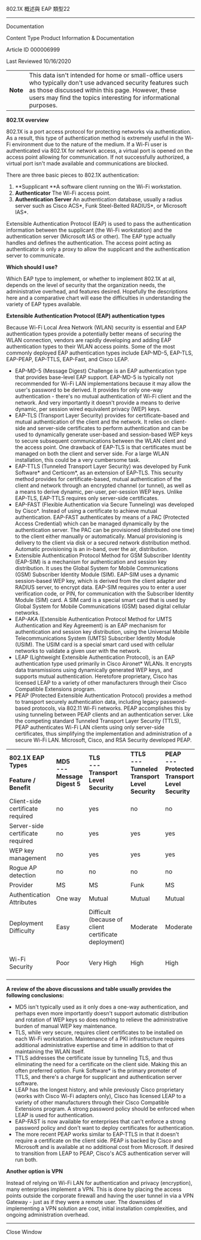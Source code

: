 802.1X 概述與 EAP 類型22

* * *

Documentation

Content Type Product Information & Documentation

Article ID 000006999

Last Reviewed 10/16/2020

|     |     |
| --- | --- |
| **Note** | This data isn't intended for home or small-office users who typically don't use advanced security features such as those discussed within this page. However, these users may find the topics interesting for informational purposes. |

**802.1X overview**

802.1X is a port access protocol for protecting networks via authentication. As a result, this type of authentication method is extremely useful in the Wi-Fi environment due to the nature of the medium. If a Wi-Fi user is authenticated via 802.1X for network access, a virtual port is opened on the access point allowing for communication. If not successfully authorized, a virtual port isn't made available and communications are blocked.

There are three basic pieces to 802.1X authentication:

1.  **Supplicant **A software client running on the Wi-Fi workstation.
2.  **Authenticator** The Wi-Fi access point.
3.  **Authentication Server** An authentication database, usually a radius server such as Cisco ACS*, Funk Steel-Belted RADIUS*, or Microsoft IAS*.

Extensible Authentication Protocol (EAP) is used to pass the authentication information between the supplicant (the Wi-Fi workstation) and the authentication server (Microsoft IAS or other). The EAP type actually handles and defines the authentication. The access point acting as authenticator is only a proxy to allow the supplicant and the authentication server to communicate.

**Which should I use?**

Which EAP type to implement, or whether to implement 802.1X at all, depends on the level of security that the organization needs, the administrative overhead, and features desired. Hopefully the descriptions here and a comparative chart will ease the difficulties in understanding the variety of EAP types available.

**Extensible Authentication Protocol (EAP) authentication types**

Because Wi-Fi Local Area Network (WLAN) security is essential and EAP authentication types provide a potentially better means of securing the WLAN connection, vendors are rapidly developing and adding EAP authentication types to their WLAN access points. Some of the most commonly deployed EAP authentication types include EAP-MD-5, EAP-TLS, EAP-PEAP, EAP-TTLS, EAP-Fast, and Cisco LEAP.

- EAP-MD-5 (Message Digest) Challenge is an EAP authentication type that provides base-level EAP support. EAP-MD-5 is typically not recommended for Wi-Fi LAN implementations because it may allow the user's password to be derived. It provides for only one-way authentication - there's no mutual authentication of Wi-Fi client and the network. And very importantly it doesn't provide a means to derive dynamic, per session wired equivalent privacy (WEP) keys.
- EAP-TLS (Transport Layer Security) provides for certificate-based and mutual authentication of the client and the network. It relies on client-side and server-side certificates to perform authentication and can be used to dynamically generate user-based and session-based WEP keys to secure subsequent communications between the WLAN client and the access point. One drawback of EAP-TLS is that certificates must be managed on both the client and server side. For a large WLAN installation, this could be a very cumbersome task.
- EAP-TTLS (Tunneled Transport Layer Security) was developed by Funk Software* and Certicom*, as an extension of EAP-TLS. This security method provides for certificate-based, mutual authentication of the client and network through an encrypted channel (or tunnel), as well as a means to derive dynamic, per-user, per-session WEP keys. Unlike EAP-TLS, EAP-TTLS requires only server-side certificates.
- EAP-FAST (Flexible Authentication via Secure Tunneling) was developed by Cisco*. Instead of using a certificate to achieve mutual authentication. EAP-FAST authenticates by means of a PAC (Protected Access Credential) which can be managed dynamically by the authentication server. The PAC can be provisioned (distributed one time) to the client either manually or automatically. Manual provisioning is delivery to the client via disk or a secured network distribution method. Automatic provisioning is an in-band, over the air, distribution.
- Extensible Authentication Protocol Method for GSM Subscriber Identity (EAP-SIM) is a mechanism for authentication and session key distribution. It uses the Global System for Mobile Communications (GSM) Subscriber Identity Module (SIM). EAP-SIM uses a dynamic session-based WEP key, which is derived from the client adapter and RADIUS server, to encrypt data. EAP-SIM requires you to enter a user verification code, or PIN, for communication with the Subscriber Identity Module (SIM) card. A SIM card is a special smart card that is used by Global System for Mobile Communications (GSM) based digital cellular networks.
- EAP-AKA (Extensible Authentication Protocol Method for UMTS Authentication and Key Agreement) is an EAP mechanism for authentication and session key distribution, using the Universal Mobile Telecommunications System (UMTS) Subscriber Identity Module (USIM). The USIM card is a special smart card used with cellular networks to validate a given user with the network.
- LEAP (Lightweight Extensible Authentication Protocol), is an EAP authentication type used primarily in Cisco Aironet* WLANs. It encrypts data transmissions using dynamically generated WEP keys, and supports mutual authentication. Heretofore proprietary, Cisco has licensed LEAP to a variety of other manufacturers through their Cisco Compatible Extensions program.
- PEAP (Protected Extensible Authentication Protocol) provides a method to transport securely authentication data, including legacy password-based protocols, via 802.11 Wi-Fi networks. PEAP accomplishes this by using tunneling between PEAP clients and an authentication server. Like the competing standard Tunneled Transport Layer Security (TTLS), PEAP authenticates Wi-Fi LAN clients using only server-side certificates, thus simplifying the implementation and administration of a secure Wi-Fi LAN. Microsoft, Cisco, and RSA Security developed PEAP.

|     |     |     |     |     |     |     |
| --- | --- | --- | --- | --- | --- | --- |
| **802.1X EAP Types**<br><br>**Feature / Benefit** | **MD5  <br>\-\-\-  <br>Message Digest 5** | **TLS  <br>\-\-\-  <br>Transport Level Security** | **TTLS  <br>\-\-\-  <br>Tunneled Transport Level Security** | **PEAP  <br>\-\-\-  <br>Protected Transport Level Security** | **FAST**  <br>**\-\-\-**  <br>**Flexible Authentication via Secure Tunneling** | **LEAP  <br>\-\-\-  <br>Lightweight Extensible Authentication Protocol** |
| Client-side certificate required | no  | yes | no  | no  | no  <br>(PAC) | no  |
| Server-side certificate required | no  | yes | yes | yes | no  <br>(PAC) | no  |
| WEP key management | no  | yes | yes | yes | yes | yes |
| Rogue AP detection | no  | no  | no  | no  | yes | yes |
| Provider | MS  | MS  | Funk | MS  | Cisco | Cisco |
| Authentication Attributes | One way | Mutual | Mutual | Mutual | Mutual | Mutual |
| Deployment Difficulty | Easy | Difficult (because of client certificate deployment) | Moderate | Moderate | Moderate | Moderate |
| Wi-Fi Security | Poor | Very High | High | High | High | High when strong passwords are used. |

**A review of the above discussions and table usually provides the following conclusions:**

- MD5 isn't typically used as it only does a one-way authentication, and perhaps even more importantly doesn't support automatic distribution and rotation of WEP keys so does nothing to relieve the administrative burden of manual WEP key maintenance.
- TLS, while very secure, requires client certificates to be installed on each Wi-Fi workstation. Maintenance of a PKI infrastructure requires additional administrative expertise and time in addition to that of maintaining the WLAN itself.
- TTLS addresses the certificate issue by tunneling TLS, and thus eliminating the need for a certificate on the client side. Making this an often preferred option. Funk Software* is the primary promoter of TTLS, and there's a charge for supplicant and authentication server software.
- LEAP has the longest history, and while previously Cisco proprietary (works with Cisco Wi-Fi adapters only), Cisco has licensed LEAP to a variety of other manufacturers through their Cisco Compatible Extensions program. A strong password policy should be enforced when LEAP is used for authentication.
- EAP-FAST is now available for enterprises that can't enforce a strong password policy and don't want to deploy certificates for authentication.
- The more recent PEAP works similar to EAP-TTLS in that it doesn't require a certificate on the client side. PEAP is backed by Cisco and Microsoft and is available at no additional cost from Microsoft. If desired to transition from LEAP to PEAP, Cisco's ACS authentication server will run both.

**Another option is VPN**

Instead of relying on Wi-Fi LAN for authentication and privacy (encryption), many enterprises implement a VPN. This is done by placing the access points outside the corporate firewall and having the user tunnel in via a VPN Gateway - just as if they were a remote user. The downsides of implementing a VPN solution are cost, initial installation complexities, and ongoing administration overhead.

* * *

Close Window